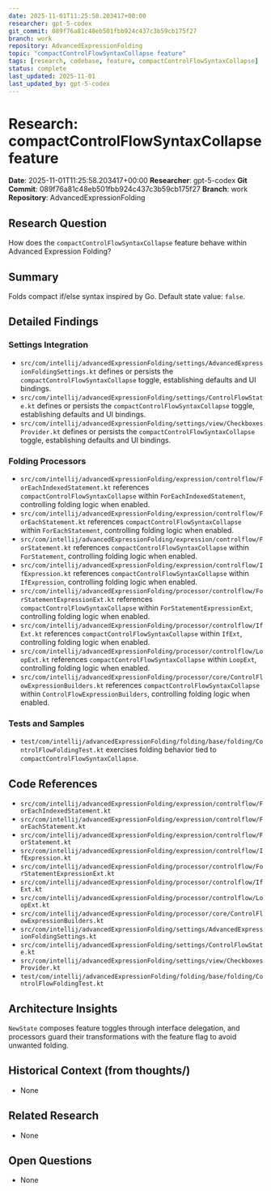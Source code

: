 ```yaml
---
date: 2025-11-01T11:25:58.203417+00:00
researcher: gpt-5-codex
git_commit: 089f76a81c48eb501fbb924c437c3b59cb175f27
branch: work
repository: AdvancedExpressionFolding
topic: "compactControlFlowSyntaxCollapse feature"
tags: [research, codebase, feature, compactControlFlowSyntaxCollapse]
status: complete
last_updated: 2025-11-01
last_updated_by: gpt-5-codex
---
```


# Research: compactControlFlowSyntaxCollapse feature

**Date**: 2025-11-01T11:25:58.203417+00:00
**Researcher**: gpt-5-codex
**Git Commit**: 089f76a81c48eb501fbb924c437c3b59cb175f27
**Branch**: work
**Repository**: AdvancedExpressionFolding

## Research Question
How does the `compactControlFlowSyntaxCollapse` feature behave within Advanced Expression Folding?

## Summary
Folds compact if/else syntax inspired by Go. Default state value: `false`.

## Detailed Findings
### Settings Integration
- `src/com/intellij/advancedExpressionFolding/settings/AdvancedExpressionFoldingSettings.kt` defines or persists the `compactControlFlowSyntaxCollapse` toggle, establishing defaults and UI bindings.
- `src/com/intellij/advancedExpressionFolding/settings/ControlFlowState.kt` defines or persists the `compactControlFlowSyntaxCollapse` toggle, establishing defaults and UI bindings.
- `src/com/intellij/advancedExpressionFolding/settings/view/CheckboxesProvider.kt` defines or persists the `compactControlFlowSyntaxCollapse` toggle, establishing defaults and UI bindings.

### Folding Processors
- `src/com/intellij/advancedExpressionFolding/expression/controlflow/ForEachIndexedStatement.kt` references `compactControlFlowSyntaxCollapse` within `ForEachIndexedStatement`, controlling folding logic when enabled.
- `src/com/intellij/advancedExpressionFolding/expression/controlflow/ForEachStatement.kt` references `compactControlFlowSyntaxCollapse` within `ForEachStatement`, controlling folding logic when enabled.
- `src/com/intellij/advancedExpressionFolding/expression/controlflow/ForStatement.kt` references `compactControlFlowSyntaxCollapse` within `ForStatement`, controlling folding logic when enabled.
- `src/com/intellij/advancedExpressionFolding/expression/controlflow/IfExpression.kt` references `compactControlFlowSyntaxCollapse` within `IfExpression`, controlling folding logic when enabled.
- `src/com/intellij/advancedExpressionFolding/processor/controlflow/ForStatementExpressionExt.kt` references `compactControlFlowSyntaxCollapse` within `ForStatementExpressionExt`, controlling folding logic when enabled.
- `src/com/intellij/advancedExpressionFolding/processor/controlflow/IfExt.kt` references `compactControlFlowSyntaxCollapse` within `IfExt`, controlling folding logic when enabled.
- `src/com/intellij/advancedExpressionFolding/processor/controlflow/LoopExt.kt` references `compactControlFlowSyntaxCollapse` within `LoopExt`, controlling folding logic when enabled.
- `src/com/intellij/advancedExpressionFolding/processor/core/ControlFlowExpressionBuilders.kt` references `compactControlFlowSyntaxCollapse` within `ControlFlowExpressionBuilders`, controlling folding logic when enabled.

### Tests and Samples
- `test/com/intellij/advancedExpressionFolding/folding/base/folding/ControlFlowFoldingTest.kt` exercises folding behavior tied to `compactControlFlowSyntaxCollapse`.

## Code References
- `src/com/intellij/advancedExpressionFolding/expression/controlflow/ForEachIndexedStatement.kt`
- `src/com/intellij/advancedExpressionFolding/expression/controlflow/ForEachStatement.kt`
- `src/com/intellij/advancedExpressionFolding/expression/controlflow/ForStatement.kt`
- `src/com/intellij/advancedExpressionFolding/expression/controlflow/IfExpression.kt`
- `src/com/intellij/advancedExpressionFolding/processor/controlflow/ForStatementExpressionExt.kt`
- `src/com/intellij/advancedExpressionFolding/processor/controlflow/IfExt.kt`
- `src/com/intellij/advancedExpressionFolding/processor/controlflow/LoopExt.kt`
- `src/com/intellij/advancedExpressionFolding/processor/core/ControlFlowExpressionBuilders.kt`
- `src/com/intellij/advancedExpressionFolding/settings/AdvancedExpressionFoldingSettings.kt`
- `src/com/intellij/advancedExpressionFolding/settings/ControlFlowState.kt`
- `src/com/intellij/advancedExpressionFolding/settings/view/CheckboxesProvider.kt`
- `test/com/intellij/advancedExpressionFolding/folding/base/folding/ControlFlowFoldingTest.kt`

## Architecture Insights
`NewState` composes feature toggles through interface delegation, and processors guard their transformations with the feature flag to avoid unwanted folding.

## Historical Context (from thoughts/)
- None

## Related Research
- None

## Open Questions
- None
